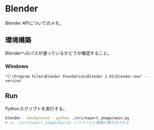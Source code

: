 Blender
===

Blender APIについてのメモ。

## 環境構築

Blenderへのパスが通っているかどうか確認すること。


### Windows

```
"C:\Program Files\Blender Foundation\Blender 2.81\blender.exe" --version
```


## Run

Pythonスクリプトを実行する。

```bash
blender --background --python ./src/export_image/main.py
# => ./src/export_image/build/ にファイルと画像が書き出される
```
